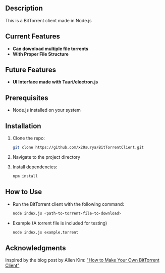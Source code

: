 ## Description

This is a BitTorrent client made in Node.js

## Current Features

- **Can download multiple file torrents** 
- **With Proper File Structure**

## Future Features

- **UI Interface made with Tauri/electron.js**

## Prerequisites

- Node.js installed on your system

## Installation

1. Clone the repo:

   ```bash
   git clone https://github.com/x20surya/BitTorrentClient.git

2. Navigate to the project directory

3. Install dependencies:

    ```bash
    npm install

## How to Use

- Run the BitTorrent client with the following command:
  
    ```bash
    node index.js <path-to-torrent-file-to-download>

- Example (A torrent file is included for testing)

    ```bash
    node index.js example.torrent

## Acknowledgments
Inspired by the blog post by Allen Kim: ["How to Make Your Own BitTorrent Client"](https://allenkim67.github.io/programming/2016/05/04/how-to-make-your-own-bittorrent-client.html)
